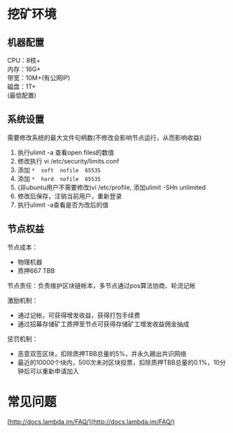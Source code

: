 # 挖矿环境
## 机器配置
CPU：8核+  
内存：16G+  
带宽：10M+(有公网IP)  
磁盘：1T+  
(最低配置)  

## 系统设置
需要修改系统的最大文件句柄数(不修改会影响节点运行，从而影响收益)  
1. 执行ulimit -a 查看open files的数值  
2. 修改执行 vi /etc/security/limits.conf   
3. 添加 `*  soft  nofile  65535`  
4. 添加 `*  hard  nofile  65535`  
5. (非ubuntu用户不需要修改)vi /etc/profile, 添加ulimit -SHn unlimited  
6. 修改后保存，注销当前用户，重新登录  
7. 执行ulimit -a查看是否为改后的值  

## 节点权益
节点成本：

* 物理机器
* 质押667 TBB

节点责任：负责维护区块链帐本，多节点通过pos算法协商、轮流记帐

激励机制：

* 通过记帐，可获得增发收益，获得打包手续费
* 通过招幕存储矿工质押至节点可获得存储矿工增发收益佣金抽成

惩罚机制：

* 恶意双签区块，扣除质押TBB总量的5%，并永久踢出共识网络
* 最近的10000个块内，500次未对区块投票，扣除质押TBB总量的0.1%，10分钟后可以重新申请加入

# 常见问题
[http://docs.lambda.im/FAQ/](http://docs.lambda.im/FAQ/)


